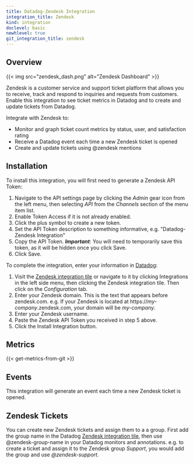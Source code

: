 ```yaml
---
title: Datadog-Zendesk Integration
integration_title: Zendesk
kind: integration
doclevel: basic
newhlevel: true
git_integration_title: zendesk
---
```

## Overview

{{< img src="zendesk_dash.png" alt="Zendesk Dashboard" >}}

Zendesk is a customer service and support ticket platform that allows you to receive, track and respond to inquiries and requests from customers. Enable this integration to see ticket metrics in Datadog and to create and update tickets from Datadog.

Integrate with Zendesk to:

* Monitor and graph ticket count metrics by status, user, and satisfaction rating
* Receive a Datadog event each time a new Zendesk ticket is opened
* Create and update tickets using @zendesk mentions

## Installation

To install this integration, you will first need to generate a Zendesk API Token:

1. Navigate to the API settings page by clicking the *Admin* gear icon from the left menu, then selecting *API* from the *Channels* section of the menu item list.
1. Enable Token Access if it is not already enabled.
1. Click the plus symbol to create a new token.
1. Set the API Token description to something informative, e.g. "Datadog-Zendesk Integration"
1. Copy the API Token. ***Important***: You will need to temporarily save this token, as it will be hidden once you click Save.
1. Click Save.

To complete the integration, enter your information in [Datadog](https://app.datadoghq.com):

1. Visit the [Zendesk integration tile](https://app.datadoghq.com/account/settings#integrations/zendesk) or navigate to it by clicking Integrations in the left side menu, then clicking the Zendesk integration tile. Then click on the *Configuration* tab.
1. Enter your Zendesk domain. This is the text that appears before zendesk.com. e.g. If your Zendesk is located at https://*my-company*.zendesk.com, your domain will be *my-company*.
1. Enter your Zendesk username.
1. Paste the Zendesk API Token you received in step 5 above.
1. Click the Install Integration button.

## Metrics

{{< get-metrics-from-git >}}

## Events

This integration will generate an event each time a new Zendesk ticket is opened.

## Zendesk Tickets

You can create new Zendesk tickets and assign them to a a group. First add the group name in the Datadog [Zendesk integration tile](https://app.datadoghq.com/account/settings#integrations/zendesk), then use @zendesk-group-name in your Datadog monitors and annotations. e.g. to create a ticket and assign it to the Zendesk group *Support*, you would add the group and use *@zendesk-support*.
